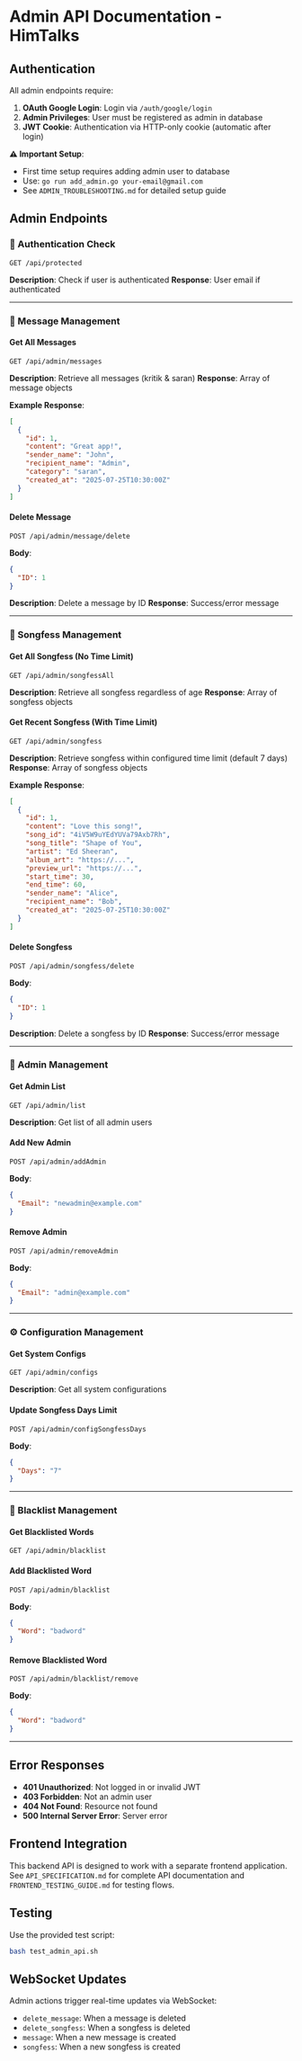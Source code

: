 # Admin API Documentation - HimTalks

## Authentication
All admin endpoints require:
1. **OAuth Google Login**: Login via `/auth/google/login`
2. **Admin Privileges**: User must be registered as admin in database
3. **JWT Cookie**: Authentication via HTTP-only cookie (automatic after login)

**⚠️ Important Setup**: 
- First time setup requires adding admin user to database
- Use: `go run add_admin.go your-email@gmail.com`
- See `ADMIN_TROUBLESHOOTING.md` for detailed setup guide

## Admin Endpoints

### 🔐 Authentication Check
```
GET /api/protected
```
**Description**: Check if user is authenticated
**Response**: User email if authenticated

---

### 📨 Message Management

#### Get All Messages
```
GET /api/admin/messages
```
**Description**: Retrieve all messages (kritik & saran)
**Response**: Array of message objects

**Example Response**:
```json
[
  {
    "id": 1,
    "content": "Great app!",
    "sender_name": "John",
    "recipient_name": "Admin",
    "category": "saran",
    "created_at": "2025-07-25T10:30:00Z"
  }
]
```

#### Delete Message
```
POST /api/admin/message/delete
```
**Body**:
```json
{
  "ID": 1
}
```
**Description**: Delete a message by ID
**Response**: Success/error message

---

### 🎵 Songfess Management

#### Get All Songfess (No Time Limit)
```
GET /api/admin/songfessAll
```
**Description**: Retrieve all songfess regardless of age
**Response**: Array of songfess objects

#### Get Recent Songfess (With Time Limit)
```
GET /api/admin/songfess
```
**Description**: Retrieve songfess within configured time limit (default 7 days)
**Response**: Array of songfess objects

**Example Response**:
```json
[
  {
    "id": 1,
    "content": "Love this song!",
    "song_id": "4iV5W9uYEdYUVa79Axb7Rh",
    "song_title": "Shape of You",
    "artist": "Ed Sheeran",
    "album_art": "https://...",
    "preview_url": "https://...",
    "start_time": 30,
    "end_time": 60,
    "sender_name": "Alice",
    "recipient_name": "Bob",
    "created_at": "2025-07-25T10:30:00Z"
  }
]
```

#### Delete Songfess
```
POST /api/admin/songfess/delete
```
**Body**:
```json
{
  "ID": 1
}
```
**Description**: Delete a songfess by ID
**Response**: Success/error message

---

### 👥 Admin Management

#### Get Admin List
```
GET /api/admin/list
```
**Description**: Get list of all admin users

#### Add New Admin
```
POST /api/admin/addAdmin
```
**Body**:
```json
{
  "Email": "newadmin@example.com"
}
```

#### Remove Admin
```
POST /api/admin/removeAdmin
```
**Body**:
```json
{
  "Email": "admin@example.com"
}
```

---

### ⚙️ Configuration Management

#### Get System Configs
```
GET /api/admin/configs
```
**Description**: Get all system configurations

#### Update Songfess Days Limit
```
POST /api/admin/configSongfessDays
```
**Body**:
```json
{
  "Days": "7"
}
```

---

### 🚫 Blacklist Management

#### Get Blacklisted Words
```
GET /api/admin/blacklist
```

#### Add Blacklisted Word
```
POST /api/admin/blacklist
```
**Body**:
```json
{
  "Word": "badword"
}
```

#### Remove Blacklisted Word
```
POST /api/admin/blacklist/remove
```
**Body**:
```json
{
  "Word": "badword"
}
```

---

## Error Responses

- **401 Unauthorized**: Not logged in or invalid JWT
- **403 Forbidden**: Not an admin user
- **404 Not Found**: Resource not found
- **500 Internal Server Error**: Server error

## Frontend Integration

This backend API is designed to work with a separate frontend application. 
See `API_SPECIFICATION.md` for complete API documentation and `FRONTEND_TESTING_GUIDE.md` for testing flows.

## Testing

Use the provided test script:
```bash
bash test_admin_api.sh
```

## WebSocket Updates

Admin actions trigger real-time updates via WebSocket:
- `delete_message`: When a message is deleted
- `delete_songfess`: When a songfess is deleted
- `message`: When a new message is created
- `songfess`: When a new songfess is created
